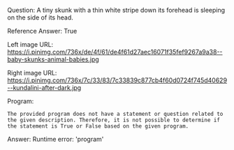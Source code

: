Question: A tiny skunk with a thin white stripe down its forehead is sleeping on the side of its head.

Reference Answer: True

Left image URL: https://i.pinimg.com/736x/de/4f/61/de4f61d27aec16071f35fef9267a9a38--baby-skunks-animal-babies.jpg

Right image URL: https://i.pinimg.com/736x/7c/33/83/7c33839c877cb4f60d0724f745d40629--kundalini-after-dark.jpg

Program:

```
The provided program does not have a statement or question related to the given description. Therefore, it is not possible to determine if the statement is True or False based on the given program.
```
Answer: Runtime error: 'program'

